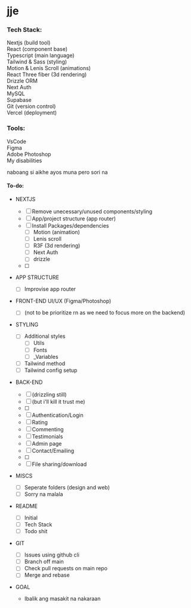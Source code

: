 # jje

### Tech Stack:

Nextjs (build tool) </br>
React  (component base) </br>
Typescript (main language) </br>
Tailwind & Sass (styling) </br>
Motion & Lenis Scroll (animations) </br>
React Three fiber (3d rendering) </br>
Drizzle ORM </br>
Next Auth </br>
MySQL </br>
Supabase </br>
Git (version control) </br>
Vercel (deployment) </br>

### Tools:

VsCode </br>
Figma </br>
Adobe Photoshop </br>
My disabilities </br>

naboang si aikhe ayos muna pero sori na

#### To-do:

- NEXTJS

  - [ ] Remove unecessary/unused components/styling
  - [ ] App/project structure (app router)
  - [ ] Install Packages/dependencies
    - [ ] Motion (animation)
    - [ ] Lenis scroll
    - [ ] R3F (3d rendering)
    - [ ] Next Auth
    - [ ] drizzle
  - [ ]

- APP STRUCTURE

  - [ ] Improvise app router

- FRONT-END UI/UX (Figma/Photoshop)

  - [ ] (not to be prioritize rn as we need to focus more on the backend)

- STYLING

  - [ ] Additional styles
    - [ ] Utils
    - [ ] Fonts
    - [ ] \_Variables
  - [ ] Tailwind method
  - [ ] Tailwind config setup

- BACK-END

  - [ ] (drizzling still)
  - [ ] (but i'll kill it trust me)
  - [ ]
  - [ ] Authentication/Login
  - [ ] Rating
  - [ ] Commenting
  - [ ] Testimonials
  - [ ] Admin page
  - [ ] Contact/Emailing
  - [ ]
  - [ ] File sharing/download

- MISCS

  - [ ] Seperate folders (design and web)
  - [ ] Sorry na malala

- README

  - [ ] Initial
  - [ ] Tech Stack
  - [ ] Todo shit

- GIT

  - [ ] Issues using github cli
  - [ ] Branch off main
  - [ ] Check pull requests on main repo
  - [ ] Merge and rebase

- GOAL

  - Ibalik ang masakit na nakaraan
